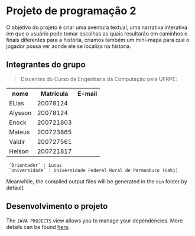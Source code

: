 # Projeto de programação 2

O objetivo do projeto é criar uma aventura textual, uma narrativa interativa em que o usuário pode tomar escolhas as quais resultarão em caminhos e finais diferentes para a história, criamos também um mini-mapa para que o jogador possa ver aonde ele se localiza na historia.

## Integrantes do grupo

> Discentes do Curso de Engenharia da Computação pela UFRPE:

<table>
        <tr>
            <th>nome</th>
            <th>Matricula</th>
            <th>E-mail</th>
        </tr>
            <tr>
                <td>ELias</td>
                <td>20078124</td>
            </tr>
             <tr>
                <td>Alysson</td>
                <td>20078124</td>
            </tr>
             <tr>
                <td>Enock</td>
                <td>200721803</td>
            </tr>
            <tr>
                <td>Mateus</td>
                <td>200723865</td>
            </tr>
             <tr>
                <td>Valdir</td>
                <td>200727561</td>
            </tr>
              <tr>
                <td>Helson</td>
                <td>200721817</td>
            </tr>
</table>

     `Orientador` : Lucas 
     `Universidade` : Universidade Federal Rural de Permanbuco (Uabj)

Meanwhile, the compiled output files will be generated in the `bin` folder by default.

## Desenvolvimento o projeto

The `JAVA PROJECTS` view allows you to manage your dependencies. More details can be found [here](https://github.com/microsoft/vscode-java-dependency#manage-dependencies).
